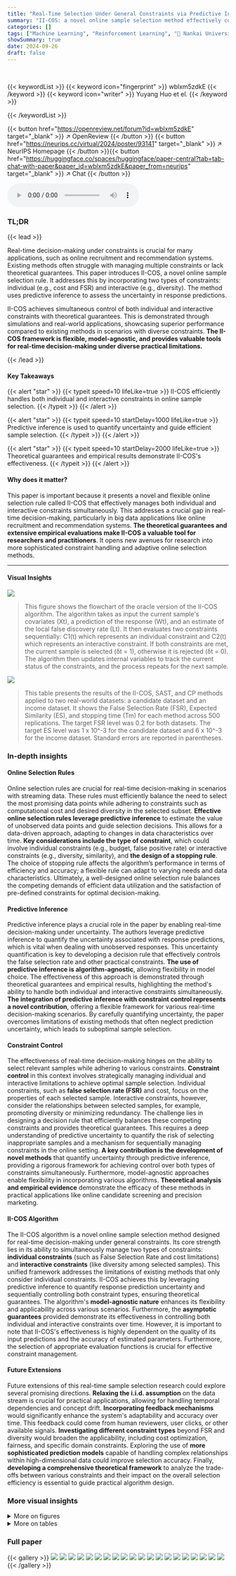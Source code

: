 ```yaml
---
title: "Real-Time Selection Under General Constraints via Predictive Inference"
summary: "II-COS: a novel online sample selection method effectively controls individual and interactive constraints in real-time via predictive inference, improving efficiency and addressing various practical ..."
categories: []
tags: ["Machine Learning", "Reinforcement Learning", "🏢 Nankai University",]
showSummary: true
date: 2024-09-26
draft: false
---
```


<br>

{{< keywordList >}}
{{< keyword icon="fingerprint" >}} wblxm5zdkE {{< /keyword >}}
{{< keyword icon="writer" >}} Yuyang Huo et el. {{< /keyword >}}
 
{{< /keywordList >}}

{{< button href="https://openreview.net/forum?id=wblxm5zdkE" target="_blank" >}}
↗ OpenReview
{{< /button >}}
{{< button href="https://neurips.cc/virtual/2024/poster/93141" target="_blank" >}}
↗ NeurIPS Homepage
{{< /button >}}{{< button href="https://huggingface.co/spaces/huggingface/paper-central?tab=tab-chat-with-paper&paper_id=wblxm5zdkE&paper_from=neurips" target="_blank" >}}
↗ Chat
{{< /button >}}



<audio controls>
    <source src="https://ai-paper-reviewer.com/wblxm5zdkE/podcast.wav" type="audio/wav">
    Your browser does not support the audio element.
</audio>


### TL;DR


{{< lead >}}

Real-time decision-making under constraints is crucial for many applications, such as online recruitment and recommendation systems. Existing methods often struggle with managing multiple constraints or lack theoretical guarantees. This paper introduces II-COS, a novel online sample selection rule.  It addresses this by incorporating two types of constraints: individual (e.g., cost and FSR) and interactive (e.g., diversity).  The method uses predictive inference to assess the uncertainty in response predictions.

II-COS achieves simultaneous control of both individual and interactive constraints with theoretical guarantees. This is demonstrated through simulations and real-world applications, showcasing superior performance compared to existing methods in scenarios with diverse constraints.  **The II-COS framework is flexible, model-agnostic, and provides valuable tools for real-time decision-making under diverse practical limitations.**

{{< /lead >}}


#### Key Takeaways

{{< alert "star" >}}
{{< typeit speed=10 lifeLike=true >}} II-COS efficiently handles both individual and interactive constraints in online sample selection. {{< /typeit >}}
{{< /alert >}}

{{< alert "star" >}}
{{< typeit speed=10 startDelay=1000 lifeLike=true >}} Predictive inference is used to quantify uncertainty and guide efficient sample selection. {{< /typeit >}}
{{< /alert >}}

{{< alert "star" >}}
{{< typeit speed=10 startDelay=2000 lifeLike=true >}} Theoretical guarantees and empirical results demonstrate II-COS's effectiveness. {{< /typeit >}}
{{< /alert >}}

#### Why does it matter?
This paper is important because it presents a novel and flexible online selection rule called II-COS that effectively manages both individual and interactive constraints simultaneously.  This addresses a crucial gap in real-time decision-making, particularly in big data applications like online recruitment and recommendation systems. **The theoretical guarantees and extensive empirical evaluations make II-COS a valuable tool for researchers and practitioners**. It opens new avenues for research into more sophisticated constraint handling and adaptive online selection methods.

------
#### Visual Insights



![](https://ai-paper-reviewer.com/wblxm5zdkE/figures_5_1.jpg)

> This figure shows the flowchart of the oracle version of the II-COS algorithm.  The algorithm takes as input the current sample's covariates (Xt), a prediction of the response (Wt), and an estimate of the local false discovery rate (Lt).  It then evaluates two constraints sequentially: C1(t) which represents an individual constraint and C2(t) which represents an interactive constraint. If both constraints are met, the current sample is selected (δt = 1), otherwise it is rejected (δt = 0). The algorithm then updates internal variables to track the current status of the constraints, and the process repeats for the next sample.





![](https://ai-paper-reviewer.com/wblxm5zdkE/tables_9_1.jpg)

> This table presents the results of the II-COS, SAST, and CP methods applied to two real-world datasets: a candidate dataset and an income dataset.  It shows the False Selection Rate (FSR), Expected Similarity (ES), and stopping time (Tm) for each method across 500 replications.  The target FSR level was 0.2 for both datasets. The target ES level was 1 x 10^-3 for the candidate dataset and 6 x 10^-3 for the income dataset.  Standard errors are reported in parentheses.





### In-depth insights


#### Online Selection Rules
Online selection rules are crucial for real-time decision-making in scenarios with streaming data.  These rules must efficiently balance the need to select the most promising data points while adhering to constraints such as computational cost and desired diversity in the selected subset.  **Effective online selection rules leverage predictive inference** to estimate the value of unobserved data points and guide selection decisions.  This allows for a data-driven approach, adapting to changes in data characteristics over time. **Key considerations include the type of constraint**, which could involve individual constraints (e.g., budget, false positive rate) or interactive constraints (e.g., diversity, similarity), and **the design of a stopping rule**. The choice of stopping rule affects the algorithm’s performance in terms of efficiency and accuracy; a flexible rule can adapt to varying needs and data characteristics.  Ultimately, a well-designed online selection rule balances the competing demands of efficient data utilization and the satisfaction of pre-defined constraints for optimal decision-making.

#### Predictive Inference
Predictive inference plays a crucial role in the paper by enabling real-time decision-making under uncertainty.  The authors leverage predictive inference to quantify the uncertainty associated with response predictions, which is vital when dealing with unobserved responses. This uncertainty quantification is key to developing a decision rule that effectively controls the false selection rate and other practical constraints.  **The use of predictive inference is algorithm-agnostic**, allowing flexibility in model choice. The effectiveness of this approach is demonstrated through theoretical guarantees and empirical results, highlighting the method's ability to handle both individual and interactive constraints simultaneously. **The integration of predictive inference with constraint control represents a novel contribution**, offering a flexible framework for various real-time decision-making scenarios.  By carefully quantifying uncertainty, the paper overcomes limitations of existing methods that often neglect prediction uncertainty, which leads to suboptimal sample selection.

#### Constraint Control
The effectiveness of real-time decision-making hinges on the ability to select relevant samples while adhering to various constraints.  **Constraint control** in this context involves strategically managing individual and interactive limitations to achieve optimal sample selection.  Individual constraints, such as **false selection rate (FSR)** and cost, focus on the properties of each selected sample. Interactive constraints, however, consider the relationships between selected samples, for example, promoting diversity or minimizing redundancy. The challenge lies in designing a decision rule that efficiently balances these competing constraints and provides theoretical guarantees. This requires a deep understanding of predictive uncertainty to quantify the risk of selecting inappropriate samples and a mechanism for sequentially managing constraints in the online setting.  **A key contribution is the development of novel methods** that quantify uncertainty through predictive inference, providing a rigorous framework for achieving control over both types of constraints simultaneously.  Furthermore, model-agnostic approaches enable flexibility in incorporating various algorithms.  **Theoretical analysis and empirical evidence** demonstrate the efficacy of these methods in practical applications like online candidate screening and precision marketing.

#### II-COS Algorithm
The II-COS algorithm is a novel online sample selection method designed for real-time decision-making under general constraints.  Its core strength lies in its ability to simultaneously manage two types of constraints: **individual constraints** (such as False Selection Rate and cost limitations) and **interactive constraints** (like diversity among selected samples). This unified framework addresses the limitations of existing methods that only consider individual constraints.  II-COS achieves this by leveraging predictive inference to quantify response prediction uncertainty and sequentially controlling both constraint types, ensuring theoretical guarantees.  The algorithm's **model-agnostic nature** enhances its flexibility and applicability across various scenarios.  Furthermore, the **asymptotic guarantees** provided demonstrate its effectiveness in controlling both individual and interactive constraints over time.  However, it is important to note that II-COS's effectiveness is highly dependent on the quality of its input predictions and the accuracy of estimated parameters.  Furthermore, the selection of appropriate evaluation functions is crucial for effective constraint management.

#### Future Extensions
Future extensions of this real-time sample selection research could explore several promising directions. **Relaxing the i.i.d. assumption** on the data stream is crucial for practical applications, allowing for handling temporal dependencies and concept drift.  **Incorporating feedback mechanisms** would significantly enhance the system's adaptability and accuracy over time. This feedback could come from human reviewers, user clicks, or other available signals.  **Investigating different constraint types** beyond FSR and diversity would broaden the applicability, including cost optimization, fairness, and specific domain constraints.  Exploring the use of **more sophisticated prediction models** capable of handling complex relationships within high-dimensional data could improve selection accuracy. Finally, **developing a comprehensive theoretical framework** to analyze the trade-offs between various constraints and their impact on the overall selection efficiency is essential to guide practical algorithm design.


### More visual insights

<details>
<summary>More on figures
</summary>


![](https://ai-paper-reviewer.com/wblxm5zdkE/figures_8_1.jpg)

> This figure displays the online False Selection Rate (FSR) and Expected Similarity (ES) for five different methods over time.  The II-COS method, along with SAST, aims to control both FSR and ES.  The other three methods (LOND, SAFFRON, and ADDIS) only focus on FSR control.  The dashed lines represent the target levels (α = 0.1 for FSR and K = 0.045 for ES), showing how well each method maintains these constraints. The shaded areas represent error bars, providing a measure of uncertainty in the results.


![](https://ai-paper-reviewer.com/wblxm5zdkE/figures_8_2.jpg)

> Boxplots summarizing the results of five methods (II-COS, SAST, LOND, SAFFRON, ADDIS) across 500 replications regarding three metrics: False Selection Rate (FSR), Expected Similarity (ES), and stopping time (Tm).  The dashed lines represent the target (nominal) levels for FSR and ES.  The figure visually compares the performance of these methods in controlling these two constraints and achieving an efficient stopping time.  II-COS shows the closest results to the target levels.


![](https://ai-paper-reviewer.com/wblxm5zdkE/figures_9_1.jpg)

> This figure compares the diversity of selected samples by three different methods: II-COS, SAST, and CP, in two real-world applications.  The left panel shows the distribution of education levels among the selected candidates in a recruitment dataset. The right panel displays the distribution of education lengths (in years) for selected individuals in an income dataset. Error bars represent the variability across 500 repetitions.  The figure demonstrates the superior diversity achieved by II-COS.


![](https://ai-paper-reviewer.com/wblxm5zdkE/figures_9_2.jpg)

> This figure compares the diversity of selected samples by three methods (II-COS, SAST, and CP) across two datasets.  The left panel shows the distribution of education status among selected candidates, highlighting the greater diversity achieved by II-COS compared to the other methods.  The right panel illustrates the distribution of education length (years) for the income dataset, again showing II-COS promotes more diverse selections.


![](https://ai-paper-reviewer.com/wblxm5zdkE/figures_13_1.jpg)

> The flowchart visually represents the steps involved in the oracle II-COS procedure. It starts with an input of Wt and Lt, proceeds to check individual and interactive constraints (C1(t) and C2(t)), and updates parameters based on whether the constraints are satisfied or not.  The process iteratively evaluates these constraints for each incoming sample Xt and makes selection decisions (δt=1 for selection, δt=0 for rejection), ultimately generating a selection set. 


![](https://ai-paper-reviewer.com/wblxm5zdkE/figures_16_1.jpg)

> This figure compares the sample selection results of the II-COS and SAST methods.  Both methods aim to select 50 samples, but II-COS incorporates both individual and interactive constraints, while SAST focuses only on the individual constraint.  The plot shows the first two dimensions of the covariates X for each selected sample. Green dots represent correctly selected samples and red triangles show incorrectly selected samples. The figure demonstrates that II-COS achieves greater diversity across the covariate space and fewer false selections compared to SAST.


![](https://ai-paper-reviewer.com/wblxm5zdkE/figures_17_1.jpg)

> This figure shows the online False Selection Rate (FSR) and Expected Similarity (ES) for five different methods (II-COS, SAST, LOND, SAFFRON, ADDIS) over time.  The dashed lines represent the target levels for FSR (α = 0.1) and ES (K = 0.045). The shaded areas indicate the standard error of the mean for each method.  The figure demonstrates the ability of the II-COS method to control both FSR and ES effectively compared to other methods. 


![](https://ai-paper-reviewer.com/wblxm5zdkE/figures_19_1.jpg)

> This figure displays the online false selection rate (FSR) and expected similarity (ES) over time for five different online sample selection methods: II-COS, SAST, LOND, SAFFRON, and ADDIS.  The II-COS method aims to control both individual and interactive constraints simultaneously. The black dashed lines represent the target FSR level (α = 0.1) and ES level (K = 0.045). Shaded regions indicate the standard error around the mean for each method.  The results illustrate the ability of II-COS to maintain these constraints over time, in contrast to other methods.


![](https://ai-paper-reviewer.com/wblxm5zdkE/figures_19_2.jpg)

> This figure compares the performance of five different online sample selection methods (II-COS, SAST, LOND, SAFFRON, and ADDIS) across three key metrics: False Selection Rate (FSR), Expected Similarity (ES), and stopping time (Tm). Box plots visually represent the distribution of each metric across multiple simulation runs. The black dashed lines indicate the pre-specified target levels for FSR and ES. This figure allows for a direct visual comparison of the effectiveness of different methods in controlling both individual (FSR) and interactive (ES) constraints while maintaining efficiency (Tm).


![](https://ai-paper-reviewer.com/wblxm5zdkE/figures_20_1.jpg)

> Boxplots comparing the performance of II-COS and four benchmark methods (SAST, LOND, SAFFRON, ADDIS) across three metrics: Expected Cost (EC), False Selection Rate (FSR), and Expected Similarity (ES). The black dashed lines represent the target levels for each metric, demonstrating II-COS's ability to control all three simultaneously.


![](https://ai-paper-reviewer.com/wblxm5zdkE/figures_20_2.jpg)

> This figure displays boxplots summarizing the performance of five different online sample selection methods: II-COS, SAST, LOND, SAFFRON, and ADDIS.  Each method's performance is evaluated across three metrics: False Selection Rate (FSR) at the stopping time (Tm), Expected Similarity (ES) at Tm, and the stopping time Tm itself. The black dashed lines represent the target or nominal levels for FSR and ES, providing a visual comparison of how well each method achieves its goals. The boxplots visually represent the distribution of results from multiple replications, showing the median, quartiles, and potential outliers.


![](https://ai-paper-reviewer.com/wblxm5zdkE/figures_21_1.jpg)

> This figure compares the performance of II-COS against four other online FDR control methods (SAST, LOND, SAFFRON, ADDIS) using two different learning algorithms (NN and SVM).  It shows the boxplots of the False Selection Rate (FSR), Expected Similarity (ES), and stopping time (Tm) for each method.  The black dashed lines indicate the target levels (α = 0.1 for FSR, K = 0.045 for ES).  The figure illustrates the II-COS method's ability to effectively control both individual and interactive constraints, while the other methods struggle, particularly in controlling the ES.


![](https://ai-paper-reviewer.com/wblxm5zdkE/figures_22_1.jpg)

> This figure compares the performance of II-COS against four other online multiple testing methods (SAST, LOND, SAFFRON, ADDIS) in terms of False Selection Rate (FSR), Expected Similarity (ES), and stopping time (Tm).  Boxplots show the distribution of these metrics across 500 simulation runs.  The dashed lines represent the target levels for FSR and ES.  The results demonstrate II-COS's effectiveness in controlling both individual (FSR) and interactive (ES) constraints while maintaining efficiency (Tm).


![](https://ai-paper-reviewer.com/wblxm5zdkE/figures_22_2.jpg)

> This figure compares the performance of five different methods (II-COS, SAST, LOND, SAFFRON, and ADDIS) in terms of three key metrics: False Selection Rate (FSR), Expected Similarity (ES), and stopping time (Tm).  Boxplots show the distribution of these metrics across 500 replications. The dashed lines represent the target values for FSR and ES.  The figure helps assess the effectiveness of each method in controlling both individual and interactive constraints while maintaining efficiency (measured by stopping time).


![](https://ai-paper-reviewer.com/wblxm5zdkE/figures_23_1.jpg)

> This figure compares the performance of five different methods (II-COS, SAST, LOND, SAFFRON, and ADDIS) in terms of three metrics: False Selection Rate (FSR), Expected Similarity (ES), and stopping time (Tm).  Boxplots illustrate the distribution of each metric across 500 replications. Dashed lines represent the target levels for FSR and ES. The figure shows that II-COS effectively controls both FSR and ES while maintaining relatively longer stopping times, indicating better performance in balancing constraint satisfaction with sample selection efficiency.


</details>




<details>
<summary>More on tables
</summary>


![](https://ai-paper-reviewer.com/wblxm5zdkE/tables_15_1.jpg)
> This table compares different methods for controlling the False Discovery Rate (FDR), both offline and online.  It shows the formulas used for estimating the False Discovery Proportion (FDP) for each method, highlighting the key differences in how they adjust for multiple testing in offline versus online settings.  The offline methods are Storey-BH and BH, while the online methods are LOND, SAFFRON, and ADDIS. The formulas illustrate how each method dynamically adapts its thresholds for rejecting hypotheses, balancing the trade-off between controlling the FDR and maximizing the number of true discoveries.

![](https://ai-paper-reviewer.com/wblxm5zdkE/tables_18_1.jpg)
> This table shows the results of an experiment to illustrate the flexibility of the II-COS procedure in terms of adjusting the individual and interactive constraint levels.  It presents the average false selection rate (FSR), expected similarity (ES), and stopping time (Tm) for different combinations of α and K, which represent the individual and interactive constraint levels respectively. By changing these parameters, one can control the trade-off between the two types of constraints and stopping time.

![](https://ai-paper-reviewer.com/wblxm5zdkE/tables_18_2.jpg)
> This table presents a comparison of the number of samples selected by the II-COS method and three other online FDR control methods (LOND, SAFFRON, ADDIS) under different calibration sizes (ncal) in both classification and regression settings. The stopping rule is to select m=100 samples.  The results show that II-COS consistently selects the target number of 100 samples, unlike the other methods which often select fewer samples, especially when the calibration size is small. The under-selection is more prominent in the regression setting than in the classification setting.

![](https://ai-paper-reviewer.com/wblxm5zdkE/tables_18_3.jpg)
> This table presents the average values of the False Selection Rate (FSR) and Expected Similarity (ES) at the stopping time Tm for the II-COS method under different calibration sizes (ncal).  It shows the performance of II-COS in controlling both individual and interactive constraints for both classification and regression settings when the calibration set size varies from 200 to 800. The results demonstrate that II-COS effectively maintains the FSR and ES levels across different calibration sizes.

![](https://ai-paper-reviewer.com/wblxm5zdkE/tables_21_1.jpg)
> This table presents the results of the II-COS, SAST, and CP methods on two real-world datasets: a candidate dataset and an income dataset.  The table shows the average values (across 500 repetitions) for the False Selection Rate (FSR), Expected Similarity (ES), and stopping time (Tm) for each method on each dataset.  The target FSR level (α) is 0.2 for both datasets, but the target ES level (K) differs: 1 x 10^-3 for the candidate dataset and 6 x 10^-3 for the income dataset. Standard errors are included in parentheses for each value.

![](https://ai-paper-reviewer.com/wblxm5zdkE/tables_21_2.jpg)
> This table presents the results of comparing the proposed II-COS method with an oracle method which knows the true state 0t in advance. The experiment is conducted under a classification setting.  The table shows the False Selection Rate (FSR), Expected Similarity (ES), and the stopping time (Tm) for both II-COS and the oracle method.  The oracle method serves as a benchmark for evaluating the efficiency of II-COS.

</details>




### Full paper

{{< gallery >}}
<img src="https://ai-paper-reviewer.com/wblxm5zdkE/1.png" class="grid-w50 md:grid-w33 xl:grid-w25" />
<img src="https://ai-paper-reviewer.com/wblxm5zdkE/2.png" class="grid-w50 md:grid-w33 xl:grid-w25" />
<img src="https://ai-paper-reviewer.com/wblxm5zdkE/3.png" class="grid-w50 md:grid-w33 xl:grid-w25" />
<img src="https://ai-paper-reviewer.com/wblxm5zdkE/4.png" class="grid-w50 md:grid-w33 xl:grid-w25" />
<img src="https://ai-paper-reviewer.com/wblxm5zdkE/5.png" class="grid-w50 md:grid-w33 xl:grid-w25" />
<img src="https://ai-paper-reviewer.com/wblxm5zdkE/6.png" class="grid-w50 md:grid-w33 xl:grid-w25" />
<img src="https://ai-paper-reviewer.com/wblxm5zdkE/7.png" class="grid-w50 md:grid-w33 xl:grid-w25" />
<img src="https://ai-paper-reviewer.com/wblxm5zdkE/8.png" class="grid-w50 md:grid-w33 xl:grid-w25" />
<img src="https://ai-paper-reviewer.com/wblxm5zdkE/9.png" class="grid-w50 md:grid-w33 xl:grid-w25" />
<img src="https://ai-paper-reviewer.com/wblxm5zdkE/10.png" class="grid-w50 md:grid-w33 xl:grid-w25" />
<img src="https://ai-paper-reviewer.com/wblxm5zdkE/11.png" class="grid-w50 md:grid-w33 xl:grid-w25" />
<img src="https://ai-paper-reviewer.com/wblxm5zdkE/12.png" class="grid-w50 md:grid-w33 xl:grid-w25" />
<img src="https://ai-paper-reviewer.com/wblxm5zdkE/13.png" class="grid-w50 md:grid-w33 xl:grid-w25" />
<img src="https://ai-paper-reviewer.com/wblxm5zdkE/14.png" class="grid-w50 md:grid-w33 xl:grid-w25" />
<img src="https://ai-paper-reviewer.com/wblxm5zdkE/15.png" class="grid-w50 md:grid-w33 xl:grid-w25" />
<img src="https://ai-paper-reviewer.com/wblxm5zdkE/16.png" class="grid-w50 md:grid-w33 xl:grid-w25" />
<img src="https://ai-paper-reviewer.com/wblxm5zdkE/17.png" class="grid-w50 md:grid-w33 xl:grid-w25" />
<img src="https://ai-paper-reviewer.com/wblxm5zdkE/18.png" class="grid-w50 md:grid-w33 xl:grid-w25" />
<img src="https://ai-paper-reviewer.com/wblxm5zdkE/19.png" class="grid-w50 md:grid-w33 xl:grid-w25" />
<img src="https://ai-paper-reviewer.com/wblxm5zdkE/20.png" class="grid-w50 md:grid-w33 xl:grid-w25" />
{{< /gallery >}}